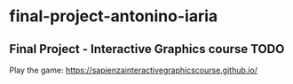 # final-project-antonino-iaria
## Final Project - Interactive Graphics course TODO

Play the game: https://sapienzainteractivegraphicscourse.github.io/

